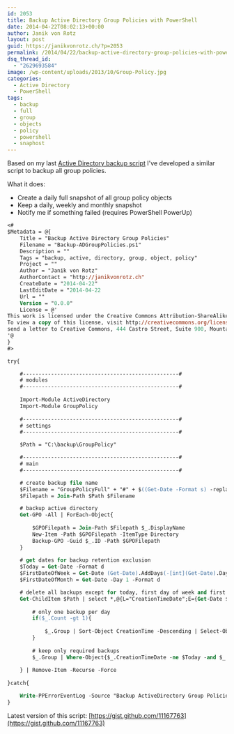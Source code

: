 ```yaml
---
id: 2053
title: Backup Active Directory Group Policies with PowerShell
date: 2014-04-22T08:02:13+00:00
author: Janik von Rotz
layout: post
guid: https://janikvonrotz.ch/?p=2053
permalink: /2014/04/22/backup-active-directory-group-policies-with-powershell/
dsq_thread_id:
  - "2629693584"
image: /wp-content/uploads/2013/10/Group-Policy.jpg
categories:
  - Active Directory
  - PowerShell
tags:
  - backup
  - full
  - group
  - objects
  - policy
  - powershell
  - snaphost
---
```

Based on my last [Active Directory backup script](https://janikvonrotz.ch/2014/04/15/backup-active-directory-with-powershell/) I've developed a similar script to backup all group policies.

What it does:

* Create a daily full snapshot of all group policy objects
* Keep a daily, weekly and monthly snapshot
* Notify me if something failed (requires PowerShell PowerUp)
<!--more-->
```ps
<#
$Metadata = @{
    Title = "Backup Active Directory Group Policies"
    Filename = "Backup-ADGroupPolicies.ps1"
    Description = ""
    Tags = "backup, active, directory, group, object, policy"
    Project = ""
    Author = "Janik von Rotz"
    AuthorContact = "http://janikvonrotz.ch"
    CreateDate = "2014-04-22"
    LastEditDate = "2014-04-22
    Url = ""
    Version = "0.0.0"
    License = @'
This work is licensed under the Creative Commons Attribution-ShareAlike 3.0 Switzerland License.
To view a copy of this license, visit http://creativecommons.org/licenses/by-sa/3.0/ch/ or 
send a letter to Creative Commons, 444 Castro Street, Suite 900, Mountain View, California, 94041, USA.
'@
}
#>

try{

    #--------------------------------------------------#
    # modules
    #--------------------------------------------------#
    
    Import-Module ActiveDirectory
    Import-Module GroupPolicy
    
    #--------------------------------------------------#
    # settings
    #--------------------------------------------------#

    $Path = "C:\backup\GroupPolicy"

    #--------------------------------------------------#
    # main
    #--------------------------------------------------#

    # create backup file name
    $Filename = "GroupPolicyFull" + "#" + $((Get-Date -Format s) -replace ":","-") + ".bak"
    $Filepath = Join-Path $Path $Filename

    # backup active directory
    Get-GPO -All | ForEach-Object{
    
        $GPOFilepath = Join-Path $Filepath $_.DisplayName    
        New-Item -Path $GPOFilepath -ItemType Directory
        Backup-GPO -Guid $_.ID -Path $GPOFilepath    
    }
    
    # get dates for backup retention exclusion
    $Today = Get-Date -Format d
    $FirstDateOfWeek = Get-Date (Get-Date).AddDays(-[int](Get-Date).Dayofweek) -Format d
    $FirstDateOfMonth = Get-Date -Day 1 -Format d

    # delete all backups except for today, first day of week and first day of month
    Get-ChildItem $Path | select *,@{L="CreationTimeDate";E={Get-Date $_.CreationTime -Format d}} | Group-Object CreationTimeDate | %{
        
        # only one backup per day
        if($_.Count -gt 1){
            
            $_.Group | Sort-Object CreationTime -Descending | Select-Object -Skip 1     
        }
                
        # keep only required backups
        $_.Group | Where-Object{$_.CreationTimeDate -ne $Today -and $_.CreationTimeDate -ne $FirstDateOfWeek -and $_.CreationTimeDate -ne $FirstDateOfMonth}
            
    } | Remove-Item -Recurse -Force
    
}catch{

    Write-PPErrorEventLog -Source "Backup ActiveDirectory Group Policies" -ClearErrorVariable
}
```

Latest version of this script: [https://gist.github.com/11167763](https://gist.github.com/11167763)